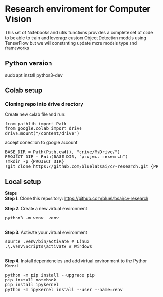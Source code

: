 # Research enviroment for Computer Vision
<p>This set of Notebooks and utils functions provides a complete set of code to be able to train and leverage custom Object Detection models using TensorFlow but we will constanting update more models type and frameworks

## Python version
sudo apt install python3-dev


## Colab setup
### Cloning repo into drive directory

Create new colab file and run: 

<pre>
from pathlib import Path
from google.colab import drive
drive.mount("/content/drive")
</pre> 

accept conection to google account

<pre>
BASE_DIR = Path(Path.cwd(), "drive/MyDrive/")
PROJECT_DIR = Path(BASE_DIR, "project_research")
!mkdir -p {PROJECT_DIR}
!git clone https://github.com/bluelabsai/cv-research.git {PROJECT_DIR}
</pre> 

## Local setup
**Steps**
<br />
<b>Step 1.</b> Clone this repository: https://github.com/bluelabsai/cv-research
<br/><br/>
<b>Step 2.</b> Create a new virtual environment 
<pre>
python3 -m venv .venv
</pre> 
<br/>
<b>Step 3.</b> Activate your virtual environment
<pre>
source .venv/bin/activate # Linux
.\.venv\Scripts\activate # Windows 
</pre>
<br/>
<b>Step 4.</b> Install dependencies and add virtual environment to the Python Kernel
<pre>
python -m pip install --upgrade pip
pip install notebook
pip install ipykernel
python -m ipykernel install --user --name=venv
</pre>
<br/>
